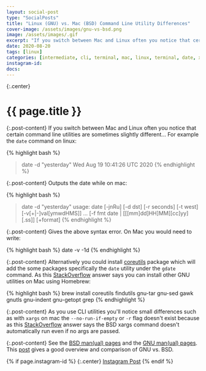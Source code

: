 ```yaml
---
layout: social-post
type: "SocialPosts"
title: "Linux (GNU) vs. Mac (BSD) Command Line Utility Differences"
cover-image: /assets/images/gnu-vs-bsd.png
image: /assets/images/.gif
excerpt: "If you switch between Mac and Linux often you notice that certain command line utilities are sometimes slightly different..."
date: 2020-08-20
tags: [linux]
categories: [intermediate, cli, terminal, mac, linux, terminal, date, xargs, bsd, gnu]
instagram-id:
docs:
---
```

{:.center}
# {{ page.title }}

{:.post-content}
If you switch between Mac and Linux often you notice that certain command line utilities are sometimes slightly different...
For example the `date` command on linux:

{% highlight bash %}
> date -d "yesterday"
Wed Aug 19 10:41:26 UTC 2020
{% endhighlight %}

{:.post-content}
Outputs the date while on mac:

{% highlight bash %}
> date -d "yesterday"
usage: date [-jnRu] [-d dst] [-r seconds] [-t west] [-v[+|-]val[ymwdHMS]] ...
            [-f fmt date | [[[mm]dd]HH]MM[[cc]yy][.ss]] [+format]
{% endhighlight %}

{:.post-content}
Gives the above syntax error. On Mac you would need to write:

{% highlight bash %}
date -v -1d
{% endhighlight %}

{:.post-content}
Alternatively you could install <a href="https://www.gnu.org/software/coreutils/" target="_blank">coreutils</a> package which will add the
some packages specifically the `date` utility under the `gdate` command. As this
<a href="https://apple.stackexchange.com/questions/69223/how-to-replace-mac-os-x-utilities-with-gnu-core-utilities" target="_blank">StackOverflow</a>
answer says you can install other GNU utilities on Mac using Homebrew:

{% highlight bash %}
brew install coreutils findutils gnu-tar gnu-sed gawk gnutls gnu-indent gnu-getopt grep
{% endhighlight %}

{:.post-content}
As you use CLI utilities you'll notice small differences such as with `xargs` on mac
the `--no-run-if-empty` or `-r` flag doesn't exist because as this <a href="https://stackoverflow.com/questions/48055129/is-xargs-on-macos-not-the-same-as-linux" target="_blank">StackOverflow</a>
answer says the BSD xargs command doesn't automatically run even if no args are passed.

{:.post-content}
See the <a href="https://www.freebsd.org/cgi/man.cgi?linux" target="_blank">BSD man(ual) pages</a> and the <a href="https://man7.org/linux/man-pages/dir_section_1.html" target="_blank">GNU man(ual) pages</a>.
This <a href="https://ponderthebits.com/2017/01/know-your-tools-linux-gnu-vs-mac-bsd-command-line-utilities-grep-strings-sed-and-find/" target="_blank">post</a>
gives a good overview and comparison of GNU vs. BSD.

{% if page.instagram-id %}
{:.center}
<a class="insta-link" href="https://www.instagram.com/p/{{page.instagram-id}}" target="_blank">Instagram Post</a>
{% endif %}
